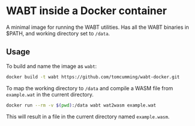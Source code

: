 # WABT inside a Docker container

A minimal image for running the WABT utilities. Has all the WABT binaries in $PATH, and working directory set to `/data`.

## Usage

To build and name the image as `wabt`:

```bash
docker build -t wabt https://github.com/tomcumming/wabt-docker.git
```

To map the working directory to `/data` and compile a WASM file from `example.wat` in the current directory.

```bash
docker run --rm -v $(pwd):/data wabt wat2wasm example.wat
```

This will result in a file in the current directory named `example.wasm`.
